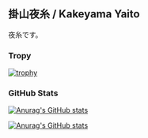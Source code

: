## 掛山夜糸 / Kakeyama Yaito

夜糸です。

### Tropy
[![trophy](https://github-profile-trophy.vercel.app/?username=yaito3014&theme=monokai)](https://github.com/ryo-ma/github-profile-trophy)

### GitHub Stats

[![Anurag's GitHub stats](https://github-readme-stats.vercel.app/api?username=yaito3014&theme=monokai&show_icons=true)](https://github.com/anuraghazra/github-readme-stats)

[![Anurag's GitHub stats](https://github-readme-stats.vercel.app/api/top-langs?username=yaito3014&theme=monokai&show_icons=true&layout=compact&lang_count=10)](https://github.com/anuraghazra/github-readme-stats)

<!--
**yaito3014/yaito3014** is a ✨ _special_ ✨ repository because its `README.md` (this file) appears on your GitHub profile.

Here are some ideas to get you started:

- 🔭 I’m currently working on ...
- 🌱 I’m currently learning ...
- 👯 I’m looking to collaborate on ...
- 🤔 I’m looking for help with ...
- 💬 Ask me about ...
- 📫 How to reach me: ...
- 😄 Pronouns: ...
- ⚡ Fun fact: ...
-->
